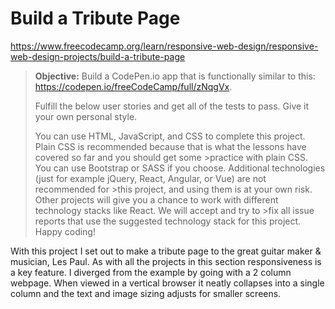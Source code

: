 # Build a Tribute Page

https://www.freecodecamp.org/learn/responsive-web-design/responsive-web-design-projects/build-a-tribute-page

>**Objective:** Build a CodePen.io app that is functionally similar to this: https://codepen.io/freeCodeCamp/full/zNqgVx.
>
>Fulfill the below user stories and get all of the tests to pass. Give it your own personal style.
>
>You can use HTML, JavaScript, and CSS to complete this project. Plain CSS is recommended because that is what the lessons have covered so far and you should get some >practice with plain CSS. You can use Bootstrap or SASS if you choose. Additional technologies (just for example jQuery, React, Angular, or Vue) are not recommended for >this project, and using them is at your own risk. Other projects will give you a chance to work with different technology stacks like React. We will accept and try to >fix all issue reports that use the suggested technology stack for this project. Happy coding!

With this project I set out to make a tribute page to the great guitar maker & musician, Les Paul. As with all the projects in this section responsiveness is a key feature. I diverged from the example by going with a 2 column webpage. When viewed in a vertical browser it neatly collapses into a single column and the text and image sizing adjusts for smaller screens.

